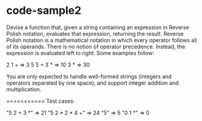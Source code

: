 # code-sample2


Devise a function that, given a string containing an expression in Reverse Polish notation, evaluates that expression,
returning the result. Reverse Polish notation is a mathematical notation in which every operator follows all of its operands.
There is no notion of operator precedence. Instead, the expression is evaluated left to right. Some examples follow:

2 1 + => 3
5 5 + 3 * => 10 3 * => 30

You are only expected to handle well-formed strings (integers and operators separated by one space), and support integer addition and multiplication.

===========
Test cases:

"5 2 + 3 *" => 21
"5 2 * 2 * 4 +" => 24
"5" => 5
"0 1 *" => 0
